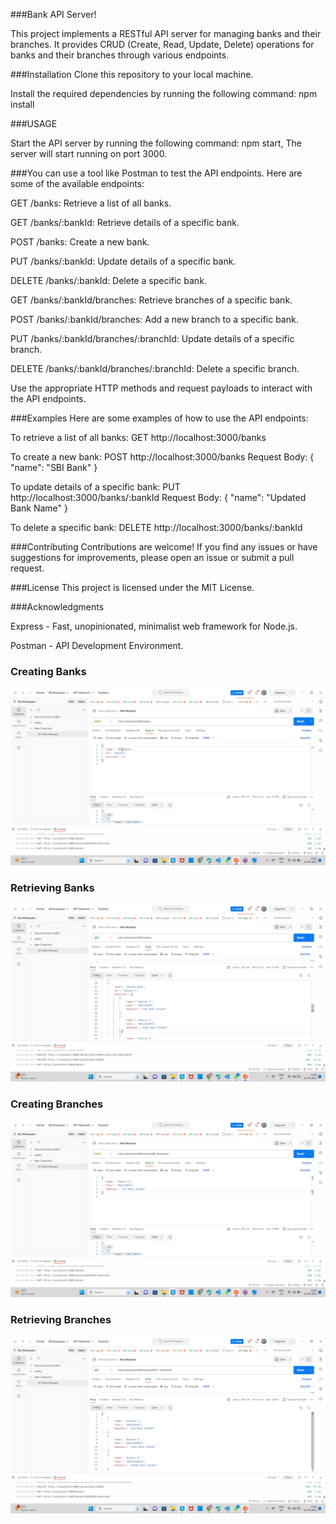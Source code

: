 ###Bank API Server!

This project implements a RESTful API server for managing banks and their branches. It provides CRUD (Create, Read, Update, Delete) operations for banks and their branches through various endpoints.

###Installation
Clone this repository to your local machine.

Install the required dependencies by running the following command:
npm install

###USAGE

Start the API server by running the following command:
npm start,
The server will start running on port 3000.



###You can use a tool like Postman to test the API endpoints. Here are some of the available endpoints:

GET /banks: Retrieve a list of all banks.

GET /banks/:bankId: Retrieve details of a specific bank.

POST /banks: Create a new bank.

PUT /banks/:bankId: Update details of a specific bank.

DELETE /banks/:bankId: Delete a specific bank.

GET /banks/:bankId/branches: Retrieve branches of a specific bank.

POST /banks/:bankId/branches: Add a new branch to a specific bank.

PUT /banks/:bankId/branches/:branchId: Update details of a specific branch.

DELETE /banks/:bankId/branches/:branchId: Delete a specific branch.

Use the appropriate HTTP methods and request payloads to interact with the API endpoints.

###Examples
Here are some examples of how to use the API endpoints:

To retrieve a list of all banks:
GET http://localhost:3000/banks

To create a new bank:
POST http://localhost:3000/banks
Request Body: { "name": "SBI Bank" }

To update details of a specific bank:
PUT http://localhost:3000/banks/:bankId
Request Body: { "name": "Updated Bank Name" }

To delete a specific bank:
DELETE http://localhost:3000/banks/:bankId

###Contributing
Contributions are welcome! If you find any issues or have suggestions for improvements, please open an issue or submit a pull request.

###License
This project is licensed under the MIT License.

###Acknowledgments

Express - Fast, unopinionated, minimalist web framework for Node.js.

Postman - API Development Environment.

### Creating Banks
![Post Banks](screenshots/Postbanks.png)
### Retrieving Banks
![Get Banks](screenshots/getbanks.png)
### Creating Branches
![Post Branches](screenshots/postbranches.png)
### Retrieving Branches
![Get Branches](screenshots/getbranches.png)





